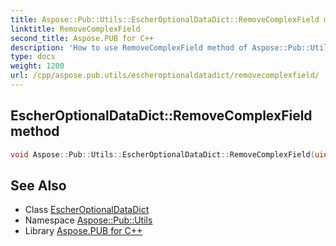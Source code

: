 ```yaml
---
title: Aspose::Pub::Utils::EscherOptionalDataDict::RemoveComplexField method
linktitle: RemoveComplexField
second_title: Aspose.PUB for C++
description: 'How to use RemoveComplexField method of Aspose::Pub::Utils::EscherOptionalDataDict class in C++.'
type: docs
weight: 1200
url: /cpp/aspose.pub.utils/escheroptionaldatadict/removecomplexfield/
---
```

## EscherOptionalDataDict::RemoveComplexField method




```cpp
void Aspose::Pub::Utils::EscherOptionalDataDict::RemoveComplexField(uint16_t key)
```

## See Also

* Class [EscherOptionalDataDict](../)
* Namespace [Aspose::Pub::Utils](../../)
* Library [Aspose.PUB for C++](../../../)
